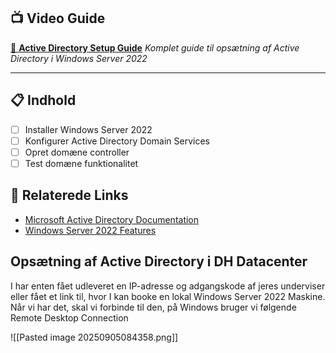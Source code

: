 
## 📺 Video Guide
[🎥 **Active Directory Setup Guide**](https://www.youtube.com/watch?v=85-bp7XxWDQ)
*Komplet guide til opsætning af Active Directory i Windows Server 2022*

---

## 📋 Indhold
- [ ] Installer Windows Server 2022
- [ ] Konfigurer Active Directory Domain Services
- [ ] Opret domæne controller
- [ ] Test domæne funktionalitet

## 🔗 Relaterede Links
- [Microsoft Active Directory Documentation](https://docs.microsoft.com/en-us/windows-server/identity/ad-ds/)
- [Windows Server 2022 Features](https://docs.microsoft.com/en-us/windows-server/get-started/whats-new-in-windows-server-2022)


## Opsætning af Active Directory i DH Datacenter

I har enten fået udleveret en IP-adresse og adgangskode af jeres underviser eller fået et link til, hvor I kan booke en lokal Windows Server 2022 Maskine. Når vi har det, skal vi forbinde til den, på Windows bruger vi følgende  Remote Desktop Connection

![[Pasted image 20250905084358.png]]